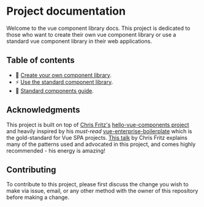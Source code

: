 # Project documentation

Welcome to the vue component library docs. This project is dedicated to those who want to create their own vue component library or use a standard vue component library in their web applications.

## Table of contents

- :wrench: [Create your own component library](create/getting-started.html).
- :zap: [Use the standard component library](use/getting-started.html).
- :blue_book: [Standard components guide](components/component-types.html).

## Acknowledgments

This project is built on top of [Chris Fritz's](https://github.com/chrisvfritz) [hello-vue-components project](https://github.com/chrisvfritz/hello-vue-components) and heavily inspired by his *must-read* [vue-enterprise-boilerplate](https://github.com/chrisvfritz/vue-enterprise-boilerplate) which is the gold-standard for Vue SPA projects. [This talk](https://youtu.be/7lpemgMhi0k) by Chris Fritz explains many of the patterns used and advocated in this project, and comes highly recommended - his energy is amazing!

## Contributing

To contribute to this project, please first discuss the change you wish to make via issue, email, or any other method with the owner of this repository before making a change.

